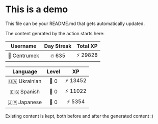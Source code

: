 # This is a demo

This file can be your README.md that gets automatically updated.

The content genrated by the action starts here:

<!--START_SECTION:duolingoStats-->
<!-- Automatically generated with https://github.com/centrumek/duolingo-readme-stats-->

| Username | Day Streak | Total XP |
|:---:|:---:|:---:|
| 👤 Centrumek | 🔥 635 | ⚡ 29828 |

| Language | Level | XP |
|:---:|:---:|:---:|
| 🇺🇦 Ukrainian | 👑 0 | ⚡ 13452 |
| 🇪🇸 Spanish | 👑 0 | ⚡ 11022 |
| 🇯🇵 Japanese | 👑 0 | ⚡ 5354 |

<!--END_SECTION:duolingoStats-->

Existing content is kept, both before and after the generated content :)